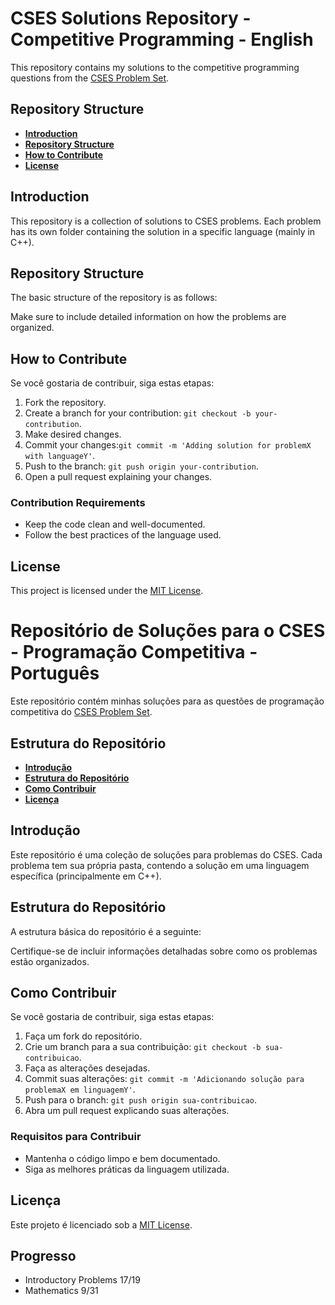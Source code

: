 # CSES Solutions Repository - Competitive Programming - English

This repository contains my solutions to the competitive programming questions from the [CSES Problem Set](https://cses.fi/problemset/).

## Repository Structure

- **[Introduction](#introduction)**
- **[Repository Structure](repository_structure)**
- **[How to Contribute](#como-contribuir)**
- **[License](#license)**

## Introduction

This repository is a collection of solutions to CSES problems. Each problem has its own folder containing the solution in a specific language (mainly in C++).

## Repository Structure

The basic structure of the repository is as follows:

Make sure to include detailed information on how the problems are organized.

## How to Contribute

Se você gostaria de contribuir, siga estas etapas:

1. Fork the repository.
2. Create a branch for your contribution: `git checkout -b your-contribution`.
3. Make desired changes.
4. Commit your changes:`git commit -m 'Adding solution for problemX with languageY'`.
5. Push to the branch: `git push origin your-contribution`.
6. Open a pull request explaining your changes.

### Contribution Requirements

- Keep the code clean and well-documented.
- Follow the best practices of the language used.

## License

This project is licensed under the [MIT License](LICENSE).




# Repositório de Soluções para o CSES - Programação Competitiva - Português

Este repositório contém minhas soluções para as questões de programação competitiva do [CSES Problem Set](https://cses.fi/problemset/).

## Estrutura do Repositório

- **[Introdução](#introdução)**
- **[Estrutura do Repositório](#estrutura-do-repositório)**
- **[Como Contribuir](#como-contribuir)**
- **[Licença](#licença)**

## Introdução

Este repositório é uma coleção de soluções para problemas do CSES. Cada problema tem sua própria pasta, contendo a solução em uma linguagem específica (principalmente em C++).

## Estrutura do Repositório

A estrutura básica do repositório é a seguinte:


Certifique-se de incluir informações detalhadas sobre como os problemas estão organizados.

## Como Contribuir

Se você gostaria de contribuir, siga estas etapas:

1. Faça um fork do repositório.
2. Crie um branch para a sua contribuição: `git checkout -b sua-contribuicao`.
3. Faça as alterações desejadas.
4. Commit suas alterações: `git commit -m 'Adicionando solução para problemaX em linguagemY'`.
5. Push para o branch: `git push origin sua-contribuicao`.
6. Abra um pull request explicando suas alterações.

### Requisitos para Contribuir

- Mantenha o código limpo e bem documentado.
- Siga as melhores práticas da linguagem utilizada.

## Licença

Este projeto é licenciado sob a [MIT License](LICENSE).

## Progresso

- Introductory Problems 17/19
- Mathematics 9/31